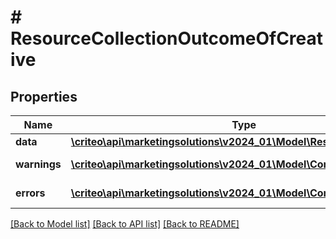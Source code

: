 # # ResourceCollectionOutcomeOfCreative

## Properties

Name | Type | Description | Notes
------------ | ------------- | ------------- | -------------
**data** | [**\criteo\api\marketingsolutions\v2024_01\Model\ResourceOfCreative[]**](ResourceOfCreative.md) |  | [optional]
**warnings** | [**\criteo\api\marketingsolutions\v2024_01\Model\CommonProblem[]**](CommonProblem.md) |  | [optional] [readonly]
**errors** | [**\criteo\api\marketingsolutions\v2024_01\Model\CommonProblem[]**](CommonProblem.md) |  | [optional] [readonly]

[[Back to Model list]](../../README.md#models) [[Back to API list]](../../README.md#endpoints) [[Back to README]](../../README.md)
